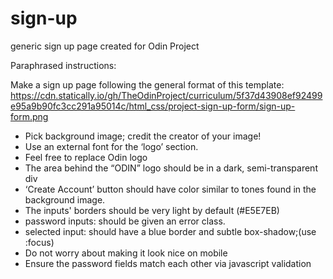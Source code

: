 # sign-up
generic sign up page created for Odin Project

Paraphrased instructions:

Make a sign up page following the general format of this template: 
https://cdn.statically.io/gh/TheOdinProject/curriculum/5f37d43908ef92499e95a9b90fc3cc291a95014c/html_css/project-sign-up-form/sign-up-form.png

- Pick background image; credit the creator of your image!
- Use an external font for the ‘logo’ section. 
- Feel free to replace Odin logo
- The area behind the “ODIN” logo should be in  a dark, semi-transparent div
- ‘Create Account’ button should have color  similar to tones found in the background image.
- The inputs' borders should be very light by default (#E5E7EB)
- password inputs: should be given an error class.
- selected input: should have a blue border and subtle box-shadow;(use :focus)
- Do not worry about making it look nice on mobile
- Ensure the password fields match each other via javascript validation
